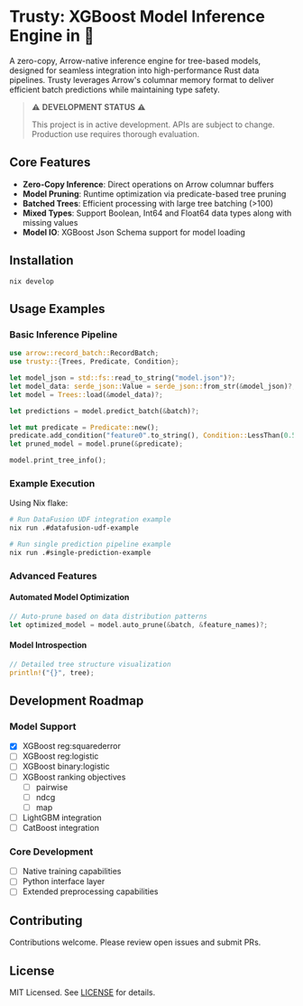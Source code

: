 # Trusty: XGBoost Model Inference Engine in 🦀 

A zero-copy, Arrow-native inference engine for tree-based models, designed for seamless integration into high-performance Rust data pipelines. Trusty leverages Arrow's columnar memory format to deliver efficient batch predictions while maintaining type safety.

> ⚠️ **DEVELOPMENT STATUS** ⚠️
> 
> This project is in active development. APIs are subject to change.
> Production use requires thorough evaluation.

## Core Features

- **Zero-Copy Inference**: Direct operations on Arrow columnar buffers
- **Model Pruning**: Runtime optimization via predicate-based tree pruning
- **Batched Trees**: Efficient processing with large tree batching (>100)
- **Mixed Types**: Support Boolean, Int64 and Float64 data types along with missing values
- **Model IO**: XGBoost Json Schema support for model loading

## Installation

```
nix develop
```

## Usage Examples

### Basic Inference Pipeline

```rust
use arrow::record_batch::RecordBatch;
use trusty::{Trees, Predicate, Condition};

let model_json = std::fs::read_to_string("model.json")?;
let model_data: serde_json::Value = serde_json::from_str(&model_json)?;
let model = Trees::load(&model_data)?;

let predictions = model.predict_batch(&batch)?;

let mut predicate = Predicate::new();
predicate.add_condition("feature0".to_string(), Condition::LessThan(0.5));
let pruned_model = model.prune(&predicate);

model.print_tree_info();
```

### Example Execution

Using Nix flake:

```bash
# Run DataFusion UDF integration example
nix run .#datafusion-udf-example

# Run single prediction pipeline example
nix run .#single-prediction-example
```

### Advanced Features

#### Automated Model Optimization
```rust
// Auto-prune based on data distribution patterns
let optimized_model = model.auto_prune(&batch, &feature_names)?;
```

#### Model Introspection
```rust
// Detailed tree structure visualization
println!("{}", tree);
```

## Development Roadmap

### Model Support

- [x] XGBoost reg:squarederror
- [ ] XGBoost reg:logistic
- [ ] XGBoost binary:logistic
- [ ] XGBoost ranking objectives
  - [ ] pairwise
  - [ ] ndcg
  - [ ] map
- [ ] LightGBM integration
- [ ] CatBoost integration

### Core Development
- [ ] Native training capabilities
- [ ] Python interface layer
- [ ] Extended preprocessing capabilities

## Contributing

Contributions welcome. Please review open issues and submit PRs.

## License

MIT Licensed. See [LICENSE](LICENSE) for details.
